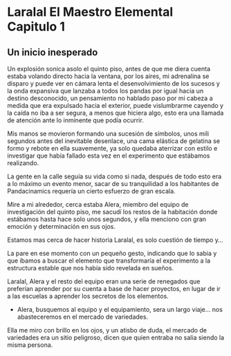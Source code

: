 # Laralal El Maestro Elemental Capitulo 1
## Un inicio inesperado

Un explosión sonica asolo el quinto piso, antes de que me diera cuenta estaba volando directo hacia la ventana, por los aires, mi adrenalina se disparo y puede ver en cámara lenta el desenvolvimiento de los sucesos y la onda expansiva que lanzaba a todos los pandas por igual hacia un destino desconocido, un pensamiento no hablado paso por mi cabeza a medida que era expulsado hacia el exterior, puede vislumbrarme cayendo y la caída no iba a ser segura, a menos que hiciera algo, esto era una llamada de atención ante lo inminente que podía ocurrir.

Mis manos se movieron formando una sucesión de símbolos, unos mili segundos antes del inevitable desenlace, una cama elástica de gelatina se formo y rebote en ella suavemente, ya solo quedaba aterrizar con estilo e investigar que había fallado esta vez en el experimento que estábamos realizando.

La gente en la calle seguía su vida como si nada, después de todo esto era a lo máximo un evento menor, sacar de su tranquilidad a los habitantes de Pandacinamics requería un cierto esfuerzo de gran escala.

Mire a mi alrededor, cerca estaba Alera, miembro del equipo de investigación del quinto piso, me sacudí los restos de la habitación donde estábamos hasta hace solo unos segundos, y ella menciono con gran emoción y determinación en sus ojos.

Estamos mas cerca de hacer historia Laralal, es solo cuestión de tiempo y…

La pare en ese momento con un pequeño gesto, indicando que lo sabia y que íbamos a buscar el elemento que transformaría el experimento a la estructura estable que nos había sido revelada en sueños.

Laralal, Alera y el resto del equipo eran una serie de renegados que preferían aprender por su cuenta a base de hacer proyectos, en lugar de ir a las escuelas a aprender los secretos de los elementos.

- Alera, busquemos al equipo y el equipamiento, sera un largo viaje… nos abasteceremos en el mercado de variedades.

Ella me miro con brillo en los ojos, y un atisbo de duda, el mercado de variedades era un sitio peligroso, dicen que quien entraba no salia siendo la misma persona.
